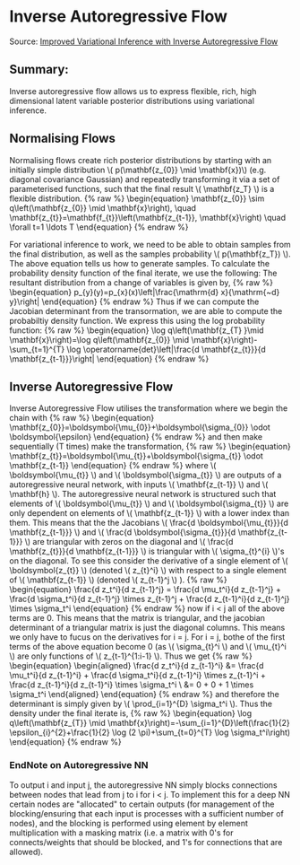 # Inverse Autoregressive Flow

Source: [Improved Variational Inference with Inverse Autoregressive Flow](https://arxiv.org/abs/1606.04934)

## Summary: 
Inverse autoregressive flow allows us to express flexible, rich, high dimensional latent variable posterior distributions  using variational inference. 

## Normalising Flows
Normalising flows create rich posterior distributions by starting with an initially simple distribution \\( p(\mathbf{z_{0}} \mid \mathbf{x})\\)   (e.g. diagonal covariance Gaussian) and repeatedly transforming it via a set of parameterised functions, such that the final result \\( \mathbf{z_T} \\) is a flexible distribution. 
{% raw %} \begin{equation}
\mathbf{z_{0}} \sim q\left(\mathbf{z_{0}} \mid \mathbf{x}\right), \quad \mathbf{z_{t}}=\mathbf{f_{t}}\left(\mathbf{z_{t-1}}, \mathbf{x}\right) \quad \forall t=1 \ldots T
\end{equation} {% endraw %} 

For variational inference to work, we need to be able to obtain samples from the final distribution, as well as the samples probability \\( p(\mathbf{z_T}) \\). The above equation tells us how to generate samples. To calculate the probability density function of the final iterate, we use the following: The resultant distribution from a change of variables is given by,
{% raw %} 
\begin{equation}
p_{y}(y)=p_{x}(x)\left|\frac{\mathrm{d} x}{\mathrm{~d} y}\right|
\end{equation}
{% endraw %} 
Thus if we can compute the Jacobian determinant from the transormation, we are able to compute the probabiltiy density function. We express this using the log probability function: 
{% raw %} 
\begin{equation}
\log q\left(\mathbf{z_{T} }\mid \mathbf{x}\right)=\log q\left(\mathbf{z_{0}} \mid \mathbf{x}\right)-\sum_{t=1}^{T} \log \operatorname{det}\left|\frac{d \mathbf{z_{t}}}{d \mathbf{z_{t-1}}}\right| 
\end{equation}
{% endraw %} 


## Inverse Autoregressive Flow
Inverse Autoregressive Flow utilises the transformation where we begin the chain with
{% raw %} 
\begin{equation}
\mathbf{z_{0}}=\boldsymbol{\mu_{0}}+\boldsymbol{\sigma_{0}} \odot \boldsymbol{\epsilon}
\end{equation}
{% endraw %} 
and then make sequentially (T times) make the transformation,
{% raw %} 
\begin{equation}
\mathbf{z_{t}}=\boldsymbol{\mu_{t}}+\boldsymbol{\sigma_{t}} \odot \mathbf{z_{t-1}}
\end{equation}
{% endraw %} 
where \\( \boldsymbol{\mu_{t}} \\) and \\( \boldsymbol{\sigma_{t}} \\) are outputs of a autoregressive neural network, with inputs \\( \mathbf{z_{t-1}} \\) and \\( \mathbf{h} \\). The autoregressive neural network is structured such that elements of \\( \boldsymbol{\mu_{t}} \\) and \\( \boldsymbol{\sigma_{t}} \\) are only dependent on elements of \\( \mathbf{z_{t-1}} \\) with a lower index than them. This means that the the Jacobians \\( \frac{d \boldsymbol{\mu_{t}}}{d \mathbf{z_{t-1}}} \\) and \\( \frac{d \boldsymbol{\sigma_{t}}}{d \mathbf{z_{t-1}}} \\) are triangular with zeros on the diagonal and \\( \frac{d \mathbf{z_{t}}}{d \mathbf{z_{t-1}}} \\) is triangular with \\( \sigma_{t}^{i} \\)'s on the diagonal. To see this consider the derivative of a single element of \\( \boldsymbol{z_{t}} \\) (denoted \\( z_{t}^i} \\) with respect to a single element of \\( \mathbf{z_{t-1}} \\) (denoted \\(  z_{t-1}^j \\) ). 
{% raw %} 
\begin{equation}
\frac{d z_t^i}{d z_{t-1}^j} = \frac{d \mu_t^i}{d z_{t-1}^j} + \frac{d \sigma_t^i}{d z_{t-1}^j} \times z_{t-1}^j + \frac{d z_{t-1}^i}{d z_{t-1}^j} \times \sigma_t^i
\end{equation}
{% endraw %} 
now if i < j all of the above terms are 0. This means that the matrix is triangular, and the jacobian determinant of a triangular matrix is just the diagonal columns. This means we only have to fucus on the derivatives for i = j. For i = j, bothe of the first terms of the above equation become 0 (as \\( \sigma_{t}^i \\) and \\( \mu_{t}^i \\) are only functions of \\( z_{t-1}^{1:i-1} \\). Thus we get
{% raw %} 
\begin{equation}
\begin{aligned}
\frac{d z_t^i}{d z_{t-1}^i} &= \frac{d \mu_t^i}{d z_{t-1}^i} + \frac{d \sigma_t^i}{d z_{t-1}^i} \times z_{t-1}^i + \frac{d z_{t-1}^i}{d z_{t-1}^i} \times \sigma_t^i \\
                            &= 0 + 0 + 1 \times \sigma_t^i
\end{aligned}
\end{equation}
{% endraw %} 
and therefore the determinant is simply given by \\( \prod_{i=1}^{D} \sigma_t^i \\). Thus the density under the final iterate is,
{% raw %} 
\begin{equation}
\log q\left(\mathbf{z_{T}} \mid \mathbf{x}\right)=-\sum_{i=1}^{D}\left(\frac{1}{2} \epsilon_{i}^{2}+\frac{1}{2} \log (2 \pi)+\sum_{t=0}^{T} \log \sigma_t^i\right)
\end{equation}
{% endraw %} 


### EndNote on Autoregressive NN
To output i and input j, the autoregressive NN simply blocks connections between nodes that lead from j to i for i < j. To implement this for a deep NN certain nodes are "allocated" to certain outputs (for management of the blocking/ensuring that each input is processes with a sufficient number of nodes), and the blocking is performed using element by element multiplication with a masking matrix (i.e. a matrix with 0's for connects/weights that should be blocked, and 1's for connections that are allowed). 

